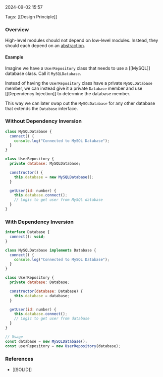
2024-09-02 15:57

Tags: [[Design Principle]]

### Overview
High-level modules should not depend on low-level modules. Instead, they should each depend on an <u>abstraction</u>.

#### Example
Imagine we have a `UserRepository` class that needs to use a [[MySQL]] database class. Call it `MySQLDatabase`.

Instead of having the `UserRepository` class have a private `MySQLDatabase` member, we can instead give it a private `Database` member and use [[Dependency Injection]] to determine the database member.

This way we can later swap out the `MySQLDatabase` for any other database that extends the `Database` interface.

### Without Dependency Inversion
```javascript
class MySQLDatabase {
  connect() {
    console.log("Connected to MySQL Database");
  }
}

class UserRepository {
  private database: MySQLDatabase;

  constructor() {
    this.database = new MySQLDatabase();
  }

  getUser(id: number) {
    this.database.connect();
    // Logic to get user from MySQL database
  }
}
```

### With Dependency Inversion
```javascript
interface Database {
  connect(): void;
}

class MySQLDatabase implements Database {
  connect() {
    console.log("Connected to MySQL Database");
  }
}

class UserRepository {
  private database: Database;

  constructor(database: Database) {
    this.database = database;
  }

  getUser(id: number) {
    this.database.connect();
    // Logic to get user from database
  }
}

// Usage
const database = new MySQLDatabase();
const userRepository = new UserRepository(database);
```

### References
- [[SOLID]]
